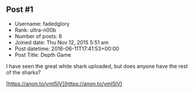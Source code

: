 ## Post #1
- Username: fadedglory
- Rank: ultra-n00b
- Number of posts: 6
- Joined date: Thu Nov 12, 2015 5:51 am
- Post datetime: 2016-06-11T17:41:53+00:00
- Post Title: Depth Game

I have seen the great white shark uploaded, but does anyone have the rest of the sharks?

[https://anon.to/vml5lV](https://anon.to/vml5lV)
